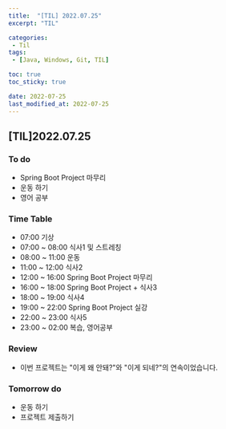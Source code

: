 ```yaml
---
title:  "[TIL] 2022.07.25"
excerpt: "TIL"

categories:
 - Til
tags:
 - [Java, Windows, Git, TIL]

toc: true
toc_sticky: true

date: 2022-07-25
last_modified_at: 2022-07-25
---
```


## [TIL]2022.07.25


### To do
- Spring Boot Project 마무리  
- 운동 하기
- 영어 공부


### Time Table
- 07:00 기상
- 07:00 ~ 08:00 식사1 및 스트레칭
- 08:00 ~ 11:00 운동
- 11:00 ~ 12:00 식사2
- 12:00 ~ 16:00 Spring Boot Project 마무리
- 16:00 ~ 18:00 Spring Boot Project + 식사3
- 18:00 ~ 19:00 식사4
- 19:00 ~ 22:00 Spring Boot Project 실강
- 22:00 ~ 23:00 식사5
- 23:00 ~ 02:00 복습, 영어공부


### Review
- 이번 프로젝트는 "이게 왜 안돼?"와 "이게 되네?"의 연속이었습니다.

### Tomorrow do
- 운동 하기
- 프로젝트 제출하기
